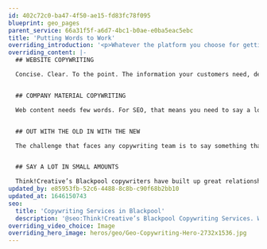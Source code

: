 ```yaml
---
id: 402c72c0-ba47-4f50-ae15-fd83fc78f095
blueprint: geo_pages
parent_service: 66a31f5f-a6d7-4bc1-b0ae-e0ba5eac5ebc
title: 'Putting Words to Work'
overriding_introduction: '<p>Whatever the platform you choose for getting your message across, whether poster, web, social media, email or brochure, the words need to have as much impact as the imagery around it. Think!Creative’s Blackpool copywriting team will make the words work to push your companies message.</p>'
overriding_content: |-
  ## WEBSITE COPYWRITING

  Concise. Clear. To the point. The information your customers need, delivered simply. Like this.


  ## COMPANY MATERIAL COPYWRITING

  Web content needs few words. For SEO, that means you need to say a lot in short bursts. Our Blackpool Copywriters stand ready whatever your company’s copywriting needs.


  ## OUT WITH THE OLD IN WITH THE NEW

  The challenge that faces any copywriting team is to say something that hasn’t been said before. Our Blackpool copywriting team excel in breathing new life into old words while keeping your brand tone of voice.


  ## SAY A LOT IN SMALL AMOUNTS

  Think!Creative’s Blackpool copywriters have built up great relationships with businesses large and small. The reason why they trust us with their copywriting is because we understand their brand, company voice, and direction they wish to go in. We also know how to explain complex information in an effective and impactful way. Make your mark. [Contact our Blackpool copywriting team now.](/contact)
updated_by: e85953fb-52c6-4488-8c8b-c90f68b2bb10
updated_at: 1646150743
seo:
  title: 'Copywriting Services in Blackpool'
  description: '@seo:Think!Creative’s Blackpool Copywriting Services. Words for every brand, every campaign, and every channel. Call 01253 297900.'
overriding_video_choice: Image
overriding_hero_image: heros/geo/Geo-Copywriting-Hero-2732x1536.jpg
---
```

